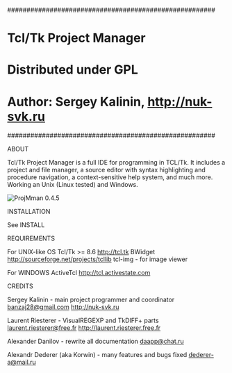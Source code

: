 ######################################################
#              Tcl/Tk Project Manager                #
#              Distributed under GPL                 #
# Author: Sergey Kalinin, http://nuk-svk.ru          #
######################################################

ABOUT

Tcl/Tk Project Manager is a full IDE for programming in TCL/Tk.
It includes a project and file manager, a source editor with
syntax highlighting and procedure navigation, a context-sensitive
help system, and much more.
Working an Unix (Linux tested) and Windows.

![ProjMman 0.4.5](https://nuk-svk.ru/wp-content/uploads/2018/02/projman_0.4.5_small.png "ProjMan 0.4.5")

INSTALLATION

See INSTALL

REQUIREMENTS

For UNIX-like OS
Tcl/Tk >= 8.6 http://tcl.tk
BWidget http://sourceforge.net/projects/tcllib
tcl-img - for image viewer

For WINDOWS
ActiveTcl http://tcl.activestate.com

CREDITS

Sergey Kalinin - main project programmer and coordinator
banzaj28@gmail.com
http://nuk-svk.ru

Laurent Riesterer - VisualREGEXP and TkDIFF+ parts
laurent.riesterer@free.fr
http://laurent.riesterer.free.fr

Alexander Danilov - rewrite all documentation
daapp@chat.ru

Alexandr Dederer (aka Korwin) - many features and bugs fixed
dederer-a@mail.ru







